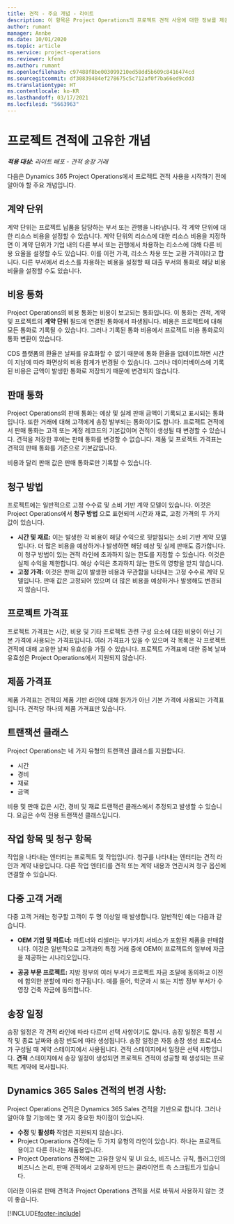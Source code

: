```yaml
---
title: 견적 - 주요 개념 - 라이트
description: 이 항목은 Project Operations의 프로젝트 견적 사용에 대한 정보를 제공합니다.
author: rumant
manager: Annbe
ms.date: 10/01/2020
ms.topic: article
ms.service: project-operations
ms.reviewer: kfend
ms.author: rumant
ms.openlocfilehash: c97488f8be003099210ed58dd5b609c8416474cd
ms.sourcegitcommit: df30839484ef278675c5c712af0f7ba66ed9cdd3
ms.translationtype: HT
ms.contentlocale: ko-KR
ms.lasthandoff: 03/17/2021
ms.locfileid: "5663963"
---
```

# <a name="concepts-unique-to-project-quotes"></a>프로젝트 견적에 고유한 개념

_**적용 대상:** 라이트 배포 - 견적 송장 거래_


다음은 Dynamics 365 Project Operations에서 프로젝트 견적 사용을 시작하기 전에 알아야 할 주요 개념입니다.

## <a name="contracting-unit"></a>계약 단위

계약 단위는 프로젝트 납품을 담당하는 부서 또는 관행을 나타냅니다. 각 계약 단위에 대한 리소스 비용을 설정할 수 있습니다. 계약 단위의 리소스에 대한 리소스 비용을 지정하면 이 계약 단위가 기업 내의 다른 부서 또는 관행에서 차용하는 리소스에 대해 다른 비용 요율을 설정할 수도 있습니다. 이를 이전 가격, 리소스 차용 또는 교환 가격이라고 합니다. 다른 부서에서 리소스를 차용하는 비용을 설정할 때 대출 부서의 통화로 해당 비용 비율을 설정할 수도 있습니다.

## <a name="cost-currency"></a>비용 통화

Project Operations의 비용 통화는 비용이 보고되는 통화입니다. 이 통화는 견적, 계약 및 프로젝트의 **계약 단위** 필드에 연결된 통화에서 파생됩니다. 비용은 프로젝트에 대해 모든 통화로 기록될 수 있습니다. 그러나 기록된 통화 비용에서 프로젝트 비용 통화로의 통화 변환이 있습니다.

CDS 플랫폼의 환율은 날짜를 유효화할 수 없기 때문에 통화 환율을 업데이트하면 시간이 지남에 따라 화면상의 비용 합계가 변경될 수 있습니다. 그러나 데이터베이스에 기록된 비용은 금액이 발생한 통화로 저장되기 때문에 변경되지 않습니다.

## <a name="sales-currency"></a>판매 통화

Project Operations의 판매 통화는 예상 및 실제 판매 금액이 기록되고 표시되는 통화입니다. 또한 거래에 대해 고객에게 송장 발부되는 통화이기도 합니다. 프로젝트 견적에서 판매 통화는 고객 또는 계정 레코드의 기본값이며 견적이 생성될 때 변경할 수 있습니다. 견적을 저장한 후에는 판매 통화를 변경할 수 없습니다. 제품 및 프로젝트 가격표는 견적의 판매 통화를 기준으로 기본값입니다.

비용과 달리 판매 값은 판매 통화로만 기록할 수 있습니다.

## <a name="billing-method"></a>청구 방법

프로젝트에는 일반적으로 고정 수수료 및 소비 기반 계약 모델이 있습니다. 이것은 Project Operations에서 **청구 방법** 으로 표현되며 시간과 재료, 고정 가격의 두 가지 값이 있습니다.

- **시간 및 재료:** 이는 발생한 각 비용이 해당 수익으로 뒷받침되는 소비 기반 계약 모델입니다. 더 많은 비용을 예상하거나 발생하면 해당 예상 및 실제 판매도 증가합니다. 이 청구 방법이 있는 견적 라인에 초과하지 않는 한도를 지정할 수 있습니다. 이것은 실제 수익을 제한합니다. 예상 수익은 초과하지 않는 한도의 영향을 받지 않습니다.
- **고정 가격:** 이것은 판매 값이 발생한 비용과 무관함을 나타내는 고정 수수료 계약 모델입니다. 판매 값은 고정되어 있으며 더 많은 비용을 예상하거나 발생해도 변경되지 않습니다.

## <a name="project-price-lists"></a>프로젝트 가격표

프로젝트 가격표는 시간, 비용 및 기타 프로젝트 관련 구성 요소에 대한 비용이 아닌 기본 가격에 사용되는 가격표입니다. 여러 가격표가 있을 수 있으며 각 목록은 각 프로젝트 견적에 대해 고유한 날짜 유효성을 가질 수 있습니다. 프로젝트 가격표에 대한 중복 날짜 유효성은 Project Operations에서 지원되지 않습니다.

## <a name="product-price-lists"></a>제품 가격표

제품 가격표는 견적의 제품 기반 라인에 대해 원가가 아닌 기본 가격에 사용되는 가격표입니다. 견적당 하나의 제품 가격표만 있습니다.

## <a name="transaction-classes"></a>트랜잭션 클래스

Project Operations는 네 가지 유형의 트랜잭션 클래스를 지원합니다.

- 시간
- 경비
- 재료
- 금액

비용 및 판매 값은 시간, 경비 및 재료 트랜잭션 클래스에서 추정되고 발생할 수 있습니다. 요금은 수익 전용 트랜잭션 클래스입니다.

## <a name="work-entities-and-billing-entities"></a>작업 항목 및 청구 항목

작업을 나타내는 엔터티는 프로젝트 및 작업입니다. 청구를 나타내는 엔터티는 견적 라인과 계약 내용입니다. 다른 작업 엔터티를 견적 또는 계약 내용과 연관시켜 청구 옵션에 연결할 수 있습니다.

## <a name="multi-customer-deals"></a>다중 고객 거래

다중 고객 거래는 청구할 고객이 두 명 이상일 때 발생합니다. 일반적인 예는 다음과 같습니다.

- **OEM 기업 및 파트너:** 파트너와 리셀러는 부가가치 서비스가 포함된 제품을 판매합니다. 이것은 일반적으로 고객과의 특정 거래 중에 OEM이 프로젝트의 일부에 자금을 제공하는 시나리오입니다. 

- **공공 부문 프로젝트:** 지방 정부의 여러 부서가 프로젝트 자금 조달에 동의하고 이전에 합의한 분할에 따라 청구됩니다. 예를 들어, 학군과 시 또는 지방 정부 부서가 수영장 건축 자금에 동의합니다.

## <a name="invoice-schedules"></a>송장 일정

송장 일정은 각 견적 라인에 따라 다르며 선택 사항이기도 합니다. 송장 일정은 특정 시작 및 종료 날짜와 송장 빈도에 따라 생성됩니다. 송장 일정은 자동 송장 생성 프로세스가 구성될 때 계약 스테이지에서 사용됩니다. 견적 스테이지에서 일정은 선택 사항입니다. **견적** 스테이지에서 송장 일정이 생성되면 프로젝트 견적이 성공할 때 생성되는 프로젝트 계약에 복사됩니다.

## <a name="changes-from-dynamics-365-sales-quote"></a>Dynamics 365 Sales 견적의 변경 사항:

Project Operations 견적은 Dynamics 365 Sales 견적을 기반으로 합니다. 그러나 알아야 할 기능에는 몇 가지 중요한 차이점이 있습니다.

- **수정** 및 **활성화** 작업은 지원되지 않습니다.
- Project Operations 견적에는 두 가지 유형의 라인이 있습니다. 하나는 프로젝트용이고 다른 하나는 제품용입니다.
- Project Operations 견적에는 고유한 양식 및 UI 요소, 비즈니스 규칙, 플러그인의 비즈니스 논리, 판매 견적에서 고유하게 만드는 클라이언트 측 스크립트가 있습니다.

이러한 이유로 판매 견적과 Project Operations 견적을 서로 바꿔서 사용하지 않는 것이 좋습니다.


[!INCLUDE[footer-include](../../includes/footer-banner.md)]
